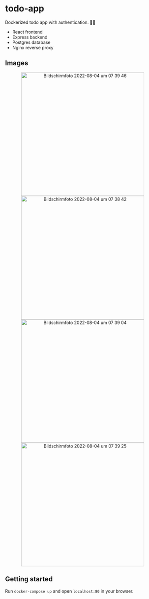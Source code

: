 # todo-app

Dockerized todo app with authentication. 👨‍💻

- React frontend
- Express backend
- Postgres database
- Nginx reverse proxy

## Images
<p align="center">
<img width="400" alt="Bildschirmfoto 2022-08-04 um 07 39 46" src="https://user-images.githubusercontent.com/67900846/182771243-0155f1de-0b01-4e4e-9bed-291e0819dc10.png">
<img width="400" alt="Bildschirmfoto 2022-08-04 um 07 38 42" src="https://user-images.githubusercontent.com/67900846/182771254-2e3ef70a-0560-4e5f-8ead-88ac4f510820.png">
<img width="400" alt="Bildschirmfoto 2022-08-04 um 07 39 04" src="https://user-images.githubusercontent.com/67900846/182771266-2f5a357b-7cbf-4735-b5e6-be347cfe8968.png">
<img width="400" alt="Bildschirmfoto 2022-08-04 um 07 39 25" src="https://user-images.githubusercontent.com/67900846/182771275-f33811ff-bec3-4c4b-8c6a-9fbd38f7f977.png">
</p>


## Getting started

Run `docker-compose up` and open `localhost:80` in your browser.
